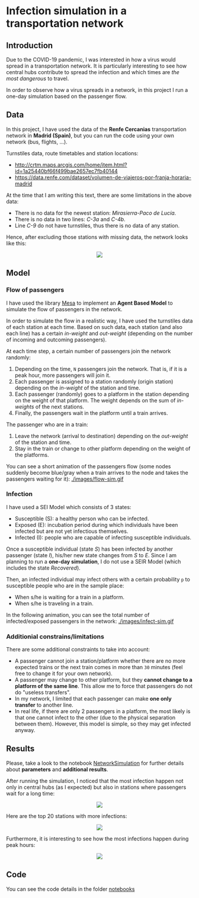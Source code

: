 # Infection simulation in a transportation network

## Introduction

Due to the COVID-19 pandemic, I was interested in how a virus would spread in a transportation network. It is particularly interesting to see how central hubs contribute to spread the infection and which times are *the most dangerous* to travel.

In order to observe how a virus spreads in a network, in this project I run a one-day simulation based on the passenger flow.

## Data

In this project, I have used the data of the **Renfe Cercanias** transportation network in **Madrid (Spain)**, but you can run the code using your own network (bus, flights, ...).

Turnstiles data, route timetables and station locations:
- http://crtm.maps.arcgis.com/home/item.html?id=1a25440bf66f499bae2657ec7fb40144
- https://data.renfe.com/dataset/volumen-de-viajeros-por-franja-horaria-madrid

At the time that I am writing this text, there are some limitations in the above data:
- There is no data for the newest station: *Mirasierra-Paco de Lucía*.
- There is no data in two lines: *C-3a* and *C-4b*.
- Line *C-9* do not have turnstiles, thus there is no data of any station.

Hence, after excluding those stations with missing data, the network looks like this:

<p align="center">
  <img src="./images/madrid-cercanias-map-fix.png">
</p>

## Model

### Flow of passengers

I have used the library [Mesa](https://mesa.readthedocs.io/) to implement an **Agent Based Model** to simulate the flow of passengers in the network.

In order to simulate the flow in a realistic way, I have used the turnstiles data of each station at each time. Based on such data, each station (and also each line) has a certain *in-weight* and *out-weight* (depending on the number of incoming and outcoming passengers).

At each time step, a certain number of passengers join the network randomly:
1. Depending on the time, `N` passengers join the network. That is, if it is a peak hour, more passengers will join it.
2. Each passenger is assigned to a station randomly (origin station) depending on the *in-weight* of the station and time.
3. Each passenger (randomly) goes to a platform in the station depending on the weight of that platform. The weight depends on the sum of *in-weights* of the next stations.
4. Finally, the passengers wait in the platform until a train arrives.

The passenger who are in a train:
1. Leave the network (arrival to destination) depending on the *out-weight* of the station and time.
2. Stay in the train or change to other platform depending on the weight of the platforms.

You can see a short animation of the passengers flow (some nodes suddenly become blue/gray when a train arrives to the node and takes the passengers waiting for it): [./images/flow-sim.gif](./images/flow-sim.gif)

### Infection

I have used a SEI Model which consists of 3 states:
- Susceptible (S): a healthy person who can be infected.
- Exposed (E): incubation period during which individuals have been infected but are not yet infectious themselves.
- Infected (I): people who are capable of infecting susceptible individuals.

Once a susceptible individual (state *S*) has been infected by another passenger (state *I*), his/her new state changes from *S* to *E*. Since I am planning to run a **one-day simulation**, I do not use a SEIR Model (which includes the state *Recovered*).

Then, an infected individual may infect others with a certain probability `p` to susceptible people who are in the sample place:
- When s/he is waiting for a train in a platform.
- When s/he is traveling in a train.

In the following animation, you can see the total number of infected/exposed passengers in the network: [./images/infect-sim.gif](./images/infect-sim.gif)

### Additionial constrains/limitations

There are some additional constraints to take into account:
- A passenger cannot join a station/platform whether there are no more expected trains or the next train comes in more than `30` minutes (feel free to change it for your own network).
- A passenger may change to other platform, but they **cannot change to a platform of the same line**. This allow me to force that passengers do not do "useless transfers".
- In my network, I limited that each passenger can make **one only transfer** to another line.
- In real life, if there are only 2 passengers in a platform, the most likely is that one cannot infect to the other (due to the physical separation between them). However, this model is simple, so they may get infected anyway.

## Results

Please, take a look to the notebook [NetworkSimulation](./notebooks/NetworkSimulation.ipynb) for further details about **parameters** and **additional results**.

After running the simulation, I noticed that the most infection happen not only in central hubs (as I expected) but also in stations where passengers wait for a long time:

<p align="center">
  <img src="./images/madrid-cercanias-map-top10.png">
</p>

Here are the top 20 stations with more infections:

<p align="center">
  <img src="./images/madrid-cercanias-stats-top20.png">
</p>

Furthermore, it is interesting to see how the most infections happen during peak hours:

<p align="center">
  <img src="./images/madrid-infection-timeline.png">
</p>

## Code

You can see the code details in the folder [notebooks](./notebooks)
